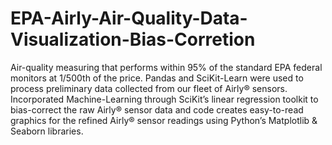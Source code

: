 # EPA-Airly-Air-Quality-Data-Visualization-Bias-Corretion
Air-quality measuring that performs within 95% of the standard EPA federal monitors at 1/500th of the price. Pandas and SciKit-Learn were used to process preliminary data collected from our fleet of Airly® sensors. Incorporated Machine-Learning through SciKit’s linear regression toolkit to bias-correct the raw Airly® sensor data
and code creates easy-to-read graphics for the refined Airly® sensor readings using Python’s Matplotlib & Seaborn libraries.

